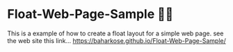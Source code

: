 # Float-Web-Page-Sample 🎈🤗

This is a example of how to create a float layout for a simple web page. see the web site this link...   https://baharkose.github.io/Float-Web-Page-Sample/
